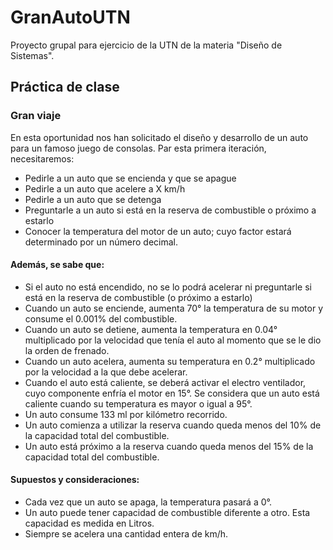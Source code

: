 # GranAutoUTN
Proyecto grupal para ejercicio de la UTN de la materia "Diseño de Sistemas".

## Práctica de clase 
### Gran viaje 
En esta oportunidad nos han solicitado el diseño y desarrollo de un auto para un famoso juego de consolas. Par esta primera iteración, necesitaremos: 
- Pedirle a un auto que se encienda y que se apague 
- Pedirle a un auto que acelere a X km/h 
- Pedirle a un auto que se detenga 
- Preguntarle a un auto si está en la reserva de combustible o próximo a estarlo 
- Conocer la temperatura del motor de un auto; cuyo factor estará determinado por un número decimal. 

#### Además, se sabe que: 
- Si el auto no está encendido, no se lo podrá acelerar ni preguntarle si está en la reserva de combustible (o próximo a estarlo) 
- Cuando un auto se enciende, aumenta 70° la temperatura de su motor y consume el 0.001% del combustible. 
- Cuando un auto se detiene, aumenta la temperatura en 0.04° multiplicado por la velocidad que tenía el auto al momento que se le dio la orden de frenado. 
- Cuando un auto acelera, aumenta su temperatura en 0.2° multiplicado por la velocidad a la que debe acelerar. 
- Cuando el auto está caliente, se deberá activar el electro ventilador, cuyo componente enfría el motor en 15°. Se considera que un auto está caliente cuando su temperatura es mayor o igual a 95°. 
- Un auto consume 133 ml por kilómetro recorrido. 
- Un auto comienza a utilizar la reserva cuando queda menos del 10% de la capacidad total del combustible. 
- Un auto está próximo a la reserva cuando queda menos del 15% de la capacidad total del combustible. 

#### Supuestos y consideraciones: 
- Cada vez que un auto se apaga, la temperatura pasará a 0°. 
- Un auto puede tener capacidad de combustible diferente a otro. Esta capacidad es medida en Litros. 
- Siempre se acelera una cantidad entera de km/h. 

